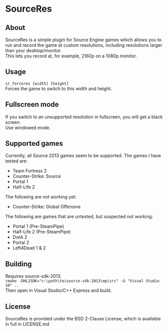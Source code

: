 SourceRes
===========

About
-
SourceRes is a simple plugin for Source Engine games which allows you to run and record the game at custom resolutions, including resolutions larger than your desktop/monitor.  
This lets you record at, for example, 2160p on a 1080p monitor.  

Usage
-
`sr_forceres [width] [height]`  
Forces the game to switch to this width and height.  
  
Fullscreen mode
-
If you switch to an unsupported resolution in fullscreen, you will get a black screen.  
Use windowed mode.  

Supported games
-
Currently, all Source 2013 games seem to be supported. The games I have tested are:  
- Team Fortress 2  
- Counter-Strike: Source  
- Portal 1  
- Half-Life 2  

The following are not working yet:  
- Counter-Strike: Global Offensive  

The following are games that are untested, but suspected not working:  
- Portal 1 (Pre-SteamPipe)  
- Half-Life 2 (Pre-SteamPipe)  
- DotA 2  
- Portal 2  
- Left4Dead 1 & 2  

Building
-
Requires source-sdk-2013.  
`cmake -DHL2SDK="c:\path\to\source-sdk-2013\mp\src" -G "Visual Studio 10" ..`  
Then open in Visual Studio/C++ Express and build.

License
-
SourceRes is provided under the BSD 2-Clause License, which is available in full in LICENSE.md
